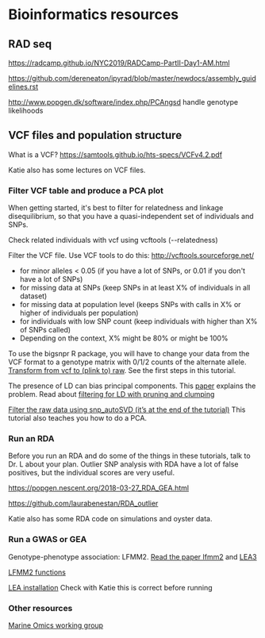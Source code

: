 #  Bioinformatics resources

## RAD seq

https://radcamp.github.io/NYC2019/RADCamp-PartII-Day1-AM.html

https://github.com/dereneaton/ipyrad/blob/master/newdocs/assembly_guidelines.rst

http://www.popgen.dk/software/index.php/PCAngsd handle genotype likelihoods

## VCF files and population structure

What is a VCF? https://samtools.github.io/hts-specs/VCFv4.2.pdf

Katie also has some lectures on VCF files.

### Filter VCF table and produce a PCA plot

When getting started, it's best to filter for relatedness and linkage disequilibrium, so that you have a quasi-independent set of individuals and SNPs. 

Check related individuals with vcf using vcftools (--relatedness)

Filter the VCF file. Use VCF tools to do this: http://vcftools.sourceforge.net/
- for minor alleles < 0.05 (if you have a lot of SNPs, or 0.01 if you don't have a lot of SNPs)
- for missing data at SNPs (keep SNPs in at least X% of individuals in all dataset)
- for missing data at population level (keeps SNPs with calls in X% or higher of individuals per population)
- for individuals with low SNP count (keep individuals with higher than X% of SNPs called)
- Depending on the context, X% might be 80% or might be 100%

To use the bigsnpr R package, you will have to change your data from the VCF format to a genotype matrix with 0/1/2 counts of the alternate allele.
[Transform from vcf to (plink to) raw](https://github.com/laurabenestan/RDA_outlier). See the first steps in this tutorial. 

The presence of LD can bias principal components. This [paper](https://academic.oup.com/bioinformatics/article/36/16/4449/5838185?login=true) explains the problem.  Read about [filtering for LD with pruning and clumping](https://privefl.github.io/bigsnpr/articles/pruning-vs-clumping.html)

[Filter the raw data using snp_autoSVD (it’s at the end of the tutorial)](https://privefl.github.io/bigsnpr/articles/how-to-PCA.html)
This tutorial also teaches you how to do a PCA.


### Run an RDA

Before you run an RDA and do some of the things in these tutorials, talk to Dr. L about your plan. Outlier SNP analysis with RDA have a lot of false positives, but the individual scores are very useful.

https://popgen.nescent.org/2018-03-27_RDA_GEA.html

https://github.com/laurabenestan/RDA_outlier

Katie also has some RDA code on simulations and oyster data.

### Run a GWAS or GEA

Genotype-phenotype association: LFMM2. [Read the paper lfmm2](https://academic.oup.com/mbe/article/36/4/852/5290100) and [LEA3](https://onlinelibrary.wiley.com/doi/10.1111/1755-0998.13366)

[LFMM2 functions](https://rdrr.io/bioc/LEA/man/lfmm2.html)

[LEA installation](http://www.bioconductor.org/packages/3.3/bioc/html/LEA.html) Check with Katie this is correct before running

### Other resources

[Marine Omics working group](https://marineomics.github.io/index.html)



